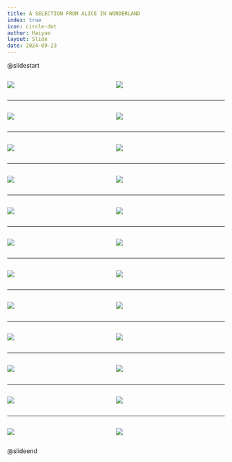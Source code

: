 ```yaml
---
title: A SELECTION FROM ALICE IN WONDERLAND
index: true
icon: circle-dot
author: Haiyue
layout: Slide
date: 2024-09-23
---
```

 
@slidestart

<div style="display:flex">
<div style="flex:1">

![](/reading/english/Level-S/A%20SELECTION%20FROM%20ALICE%20IN%20WONDERLAND/001.webp)
</div>
<div style="flex:1">

![](/reading/english/Level-S/A%20SELECTION%20FROM%20ALICE%20IN%20WONDERLAND/002.webp)
</div>
</div>

---

<div style="display:flex">
<div style="flex:1">

![](/reading/english/Level-S/A%20SELECTION%20FROM%20ALICE%20IN%20WONDERLAND/003.webp)
</div>
<div style="flex:1">

![](/reading/english/Level-S/A%20SELECTION%20FROM%20ALICE%20IN%20WONDERLAND/004.webp)
</div>
</div>

---

<div style="display:flex">
<div style="flex:1">

![](/reading/english/Level-S/A%20SELECTION%20FROM%20ALICE%20IN%20WONDERLAND/005.webp)
</div>
<div style="flex:1">

![](/reading/english/Level-S/A%20SELECTION%20FROM%20ALICE%20IN%20WONDERLAND/006.webp)
</div>
</div>

---

<div style="display:flex">
<div style="flex:1">

![](/reading/english/Level-S/A%20SELECTION%20FROM%20ALICE%20IN%20WONDERLAND/007.webp)
</div>
<div style="flex:1">

![](/reading/english/Level-S/A%20SELECTION%20FROM%20ALICE%20IN%20WONDERLAND/008.webp)
</div>
</div>

---

<div style="display:flex">
<div style="flex:1">

![](/reading/english/Level-S/A%20SELECTION%20FROM%20ALICE%20IN%20WONDERLAND/009.webp)
</div>
<div style="flex:1">

![](/reading/english/Level-S/A%20SELECTION%20FROM%20ALICE%20IN%20WONDERLAND/010.webp)
</div>
</div>

---

<div style="display:flex">
<div style="flex:1">

![](/reading/english/Level-S/A%20SELECTION%20FROM%20ALICE%20IN%20WONDERLAND/011.webp)
</div>
<div style="flex:1">

![](/reading/english/Level-S/A%20SELECTION%20FROM%20ALICE%20IN%20WONDERLAND/012.webp)
</div>
</div>

---

<div style="display:flex">
<div style="flex:1">

![](/reading/english/Level-S/A%20SELECTION%20FROM%20ALICE%20IN%20WONDERLAND/013.webp)
</div>
<div style="flex:1">

![](/reading/english/Level-S/A%20SELECTION%20FROM%20ALICE%20IN%20WONDERLAND/014.webp)
</div>
</div>

---

<div style="display:flex">
<div style="flex:1">

![](/reading/english/Level-S/A%20SELECTION%20FROM%20ALICE%20IN%20WONDERLAND/015.webp)
</div>
<div style="flex:1">

![](/reading/english/Level-S/A%20SELECTION%20FROM%20ALICE%20IN%20WONDERLAND/016.webp)
</div>
</div>

---

<div style="display:flex">
<div style="flex:1">

![](/reading/english/Level-S/A%20SELECTION%20FROM%20ALICE%20IN%20WONDERLAND/017.webp)
</div>
<div style="flex:1">

![](/reading/english/Level-S/A%20SELECTION%20FROM%20ALICE%20IN%20WONDERLAND/018.webp)
</div>
</div>

---

<div style="display:flex">
<div style="flex:1">

![](/reading/english/Level-S/A%20SELECTION%20FROM%20ALICE%20IN%20WONDERLAND/019.webp)
</div>
<div style="flex:1">

![](/reading/english/Level-S/A%20SELECTION%20FROM%20ALICE%20IN%20WONDERLAND/020.webp)
</div>
</div>

---

<div style="display:flex">
<div style="flex:1">

![](/reading/english/Level-S/A%20SELECTION%20FROM%20ALICE%20IN%20WONDERLAND/021.webp)
</div>
<div style="flex:1">

![](/reading/english/Level-S/A%20SELECTION%20FROM%20ALICE%20IN%20WONDERLAND/022.webp)
</div>
</div>

---

<div style="display:flex">
<div style="flex:1">

![](/reading/english/Level-S/A%20SELECTION%20FROM%20ALICE%20IN%20WONDERLAND/023.webp)
</div>
<div style="flex:1">

![](/reading/english/Level-S/A%20SELECTION%20FROM%20ALICE%20IN%20WONDERLAND/024.webp)
</div>
</div>

@slideend